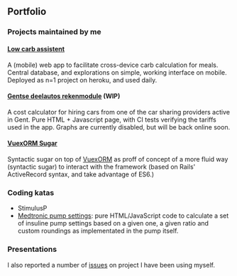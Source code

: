 ## Portfolio

### Projects maintained by me

#### [Low carb assistent](https://github.com/bertBruynooghe/lo_carb_assistent)

A (mobile) web app to facilitate cross-device carb calculation for meals. Central database, and explorations on simple, working interface on mobile.
Deployed as n=1 project on heroku, and used daily.

#### [Gentse deelautos rekenmodule](https://github.com/GentseDeelautos/rekenmodule) (WIP)

A cost calculator for hiring cars from one of the car sharing providers active in Gent. Pure HTML + Javascript page, with CI tests verifying the tariffs used in the app. Graphs are currently disabled, but will be back online soon.

#### [VuexORM Sugar](https://gitlab.com/BertBruynooghe/vuex-orm-sugar)

Syntactic sugar on top of [VuexORM](https://github.com/vuex-orm/vuex-orm) as proff of concept of a more fluid way (syntactic sugar) to interact with the framework (based on Rails' ActiveRecord syntax, and take advantage of ES6.)  

### Coding katas

* StimulusP
* [Medtronic pump settings](https://jsfiddle.net/bertBruynooghe/8karfy5L/): pure HTML/JavaScript code to calculate a set of insuline pump settings based on a given one, a given ratio and custom roundings as implementated in the pump itself. 

### Presentations

I also reported a number of [issues](https://github.com/search?p=1&q=bertBruynooghe&type=Issues) on project I have been using myself.
